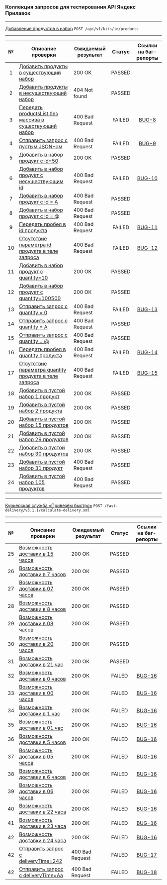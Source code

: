 ### Коллекция запросов для тестирования API Яндекс Прилавок

---

[Добавление продуктов в набор](https://www.postman.com/forweb/workspace/lavka/collection/34470293-43a0352a-462a-446f-ad79-50a57974f293) `POST /api/v1/kits/id/products`

---

| №   | Описание проверки                                                                                                                                              | Ожидаемый результат | Статус | Ссылки на баг-репорты                                     |
|:---:|----------------------------------------------------------------------------------------------------------------------------------------------------------------|---------------------|:------:|:---------------------------------------------------------:|
| 1   | [Добавить продукты в существующий набор](https://www.postman.com/forweb/workspace/lavka/request/34470293-fe784084-0c06-414a-b4be-b25ca66d6696)                 | 200 ОК              | PASSED |                                                           |
| 2   | [Добавить продукты в несуществующий набор](https://www.postman.com/forweb/workspace/lavka/request/34470293-44a855d7-4b88-48a2-9cf5-b409f533ea35)               | 404 Not found       | PASSED |                                                           |
| 3   | [Передать productsList без массива в существующий набор](https://www.postman.com/forweb/workspace/lavka/request/34470293-2223f468-2c0a-4bce-8f34-e15160df49bb) | 400 Bad Request     | FAILED | [BUG-8](https://heorhii-ap.youtrack.cloud/issue/BUG-8)    |
| 4   | [Отправить запрос с пустым JSON-ом](https://www.postman.com/forweb/workspace/lavka/request/34470293-4bd8bd7e-e6a1-40fb-be6e-b0abec46f5fa)                      | 400 Bad Request     | FAILED | [BUG-9](https://heorhii-ap.youtrack.cloud/issue/BUG-9)    |
| 5   | [Добавить в набор продукт с id=50](https://www.postman.com/forweb/workspace/lavka/request/34470293-4a4deb60-b4b9-4ecf-bc91-ce85de34135a)                       | 200 ОК              | PASSED |                                                           |
| 6   | [Добавить в набор продукт с несуществующим id](https://www.postman.com/forweb/workspace/lavka/request/34470293-9f287045-d859-4a61-b893-1044c0a635d6)           | 400 Bad Request     | FAILED | [BUG-10](https://heorhii-ap.youtrack.cloud/issue/BUG-10)  |
| 7   | [Добавить в набор продукт с id = A](https://www.postman.com/forweb/workspace/lavka/request/34470293-6aecd383-8f82-4a9b-a427-f73764db65ad)                      | 400 Bad Request     | PASSED |                                                           |
| 8   | [Добавить в набор продукт с id = @](https://www.postman.com/forweb/workspace/lavka/request/34470293-cf63d202-8628-4398-8e25-b56c46cda4b7)                      | 400 Bad Request     | PASSED |                                                           |
| 9   | [Передать пробел в id продукта](https://www.postman.com/forweb/workspace/lavka/request/34470293-21fc245e-a633-4514-b8cc-df30c3127eda)                          | 400 Bad Request     | FAILED | [BUG-11](https://heorhii-ap.youtrack.cloud/issue/BUG-11)  |
| 10  | [Отсутствие параметра id продукта в теле запроса](https://www.postman.com/forweb/workspace/lavka/request/34470293-a66448c5-bf5a-4cad-971a-f1da3208185a)        | 400 Bad Request     | FAILED | [BUG-12](https://heorhii-ap.youtrack.cloud/issue/BUG-12)  |
| 11  | [Добавить в набор продукт с quantity=10](https://www.postman.com/forweb/workspace/lavka/request/34470293-62993dbb-0b49-4e92-8399-3bc38e94acc8)                 | 200 ОК              | PASSED |                                                           |
| 12  | [Добавить в набор продукт с quantity=100500](https://www.postman.com/forweb/workspace/lavka/request/34470293-811c99a8-9688-4708-a10c-4dc1d4a0cb9a)             | 200 ОК              | PASSED |                                                           |
| 13  | [Отправить запрос с quantity = 0](https://www.postman.com/forweb/workspace/lavka/request/34470293-6d624997-915c-4502-94f3-5c5f6b39881b)                        | 400 Bad Request     | FAILED | [BUG-13](https://heorhii-ap.youtrack.cloud/issue/BUG-13)  |
| 14  | [Отправить запрос с quantity = A](https://www.postman.com/forweb/workspace/lavka/request/34470293-d77ed467-de40-49d1-9d9c-393e7a3bf6b7)                        | 400 Bad Request     | PASSED |                                                           |
| 15  | [Отправить запрос с quantity = @](https://www.postman.com/forweb/workspace/lavka/request/34470293-0ba6583e-cee2-404f-8b8b-668a98a48916)                        | 400 Bad Request     | PASSED |                                                           |
| 16  | [Передать пробел в quantity продукта](https://www.postman.com/forweb/workspace/lavka/request/34470293-404cbebf-444c-45f6-9822-6f9a6d1f4bbb)                    | 400 Bad Request     | FAILED | [BUG-14](https://heorhii-ap.youtrack.cloud/issue/BUG-14)  |
| 17  | [Отсутствие параметра quantity продукта в теле запроса](https://www.postman.com/forweb/workspace/lavka/request/34470293-c4a8bf67-2070-4190-8247-ab3dc05c92b6)  | 400 Bad Request     | FAILED | [BUG-15](https://heorhii-ap.youtrack.cloud/issue/BUG-15)  |
| 18  | [Добавить в пустой набор 1 продукт](https://www.postman.com/forweb/workspace/lavka/request/34470293-e85e38ec-230a-4482-8a67-0a8c171b19ac)                      | 200 ОК              | PASSED |                                                           |
| 19  | [Добавить в пустой набор 2 продукта](https://www.postman.com/forweb/workspace/lavka/request/34470293-8be17f0d-3b1a-4220-acda-a460247c5585)                     | 200 ОК              | PASSED |                                                           |
| 20  | [Добавить в пустой набор 15 продуктов](https://www.postman.com/forweb/workspace/lavka/request/34470293-497a254c-8187-4940-ab43-745ffbaa8022)                   | 200 ОК              | PASSED |                                                           |
| 21  | [Добавить в пустой набор 29 продуктов](https://www.postman.com/forweb/workspace/lavka/request/34470293-27fcc352-bfdd-404f-927e-4eeba75952d7)                   | 200 ОК              | PASSED |                                                           |
| 22  | [Добавить в пустой набор 30 продуктов](https://www.postman.com/forweb/workspace/lavka/request/34470293-65d6ff1f-ace0-4f18-b09a-926445d3b256)                   | 200 ОК              | PASSED |                                                           |
| 23  | [Добавить в пустой набор 31 продукт](https://www.postman.com/forweb/workspace/lavka/request/34470293-94ea7414-244c-43b6-baa8-d6ca0dee4dc0)                     | 400 Bad Request     | PASSED |                                                           |
| 24  | [Добавить в пустой набор 105 продуктов](https://www.postman.com/forweb/workspace/lavka/request/34470293-d9a6acc5-448b-4957-a3b2-e0328e0715f7)                  | 400 Bad Request     | PASSED |                                                           |

---

[Курьерская служба «Привезём быстро»](https://www.postman.com/forweb/workspace/lavka/collection/34470293-2639eb85-a518-4f07-a05c-d891af007682) `POST /fast-delivery/v3.1.1/calculate-delivery.xml`

---

| №   | Описание проверки                                                                                                                                              | Ожидаемый результат | Статус | Ссылки на баг-репорты                                     |
|:---:|----------------------------------------------------------------------------------------------------------------------------------------------------------------|---------------------|:------:|:---------------------------------------------------------:|
| 25  | [Возможность доставки в 15 часов](https://www.postman.com/forweb/workspace/lavka/request/34470293-237e0fab-9c7c-43b3-b391-ed9a234fba95)                        | 200 ОК              | PASSED |                                                           |
| 26  | [Возможность доставки в 7 часов](https://www.postman.com/forweb/workspace/lavka/request/34470293-8d04cf5e-e57d-4858-8e01-6167c1758b77)                         | 200 ОК              | PASSED |                                                           |
| 27  | [Возможность доставки в 07 часов](https://www.postman.com/forweb/workspace/lavka/request/34470293-6e47f12c-c47b-4674-9aa3-c6b9ace0f20d)                        | 200 ОК              | PASSED |                                                           |
| 28  | [Возможность доставки в 8 часов](https://www.postman.com/forweb/workspace/lavka/request/34470293-74b24edf-9208-4c03-814c-24ffd385bdf4)                         | 200 ОК              | PASSED |                                                           |
| 29  | [Возможность доставки в 08 часов](https://www.postman.com/forweb/workspace/lavka/request/34470293-3447549f-e157-4845-a6f8-d0b35a7b45d2)                        | 200 ОК              | PASSED |                                                           |
| 30  | [Возможность доставки в 20 часов](https://www.postman.com/forweb/workspace/lavka/request/34470293-19dca10c-f40a-4f1e-a3bc-9b234c2a60bf)                        | 200 ОК              | PASSED |                                                           |
| 31  | [Возможность доставки в 21 час](https://www.postman.com/forweb/workspace/lavka/request/34470293-a1c29b29-7b34-4501-b302-ab90b62ee434)                          | 200 ОК              | PASSED |                                                           |
| 32  | [Возможность доставки в 0 часов](https://www.postman.com/forweb/workspace/lavka/request/34470293-d1b17e8e-5263-4871-a674-430cb7b21038)                         | 200 ОК              | FAILED | [BUG-16](https://heorhii-ap.youtrack.cloud/issue/BUG-16)  |
| 33  | [Возможность доставки в 00 часов](https://www.postman.com/forweb/workspace/lavka/request/34470293-a0a26588-113f-441d-af6e-ff2b3dfd0a5e)                        | 200 ОК              | FAILED | [BUG-16](https://heorhii-ap.youtrack.cloud/issue/BUG-16)  |
| 34  | [Возможность доставки в 1 час](https://www.postman.com/forweb/workspace/lavka/request/34470293-a052d679-aac1-4f92-801b-bfc385e2ada8)                           | 200 ОК              | FAILED | [BUG-16](https://heorhii-ap.youtrack.cloud/issue/BUG-16)  |
| 35  | [Возможность доставки в 01 час](https://www.postman.com/forweb/workspace/lavka/request/34470293-ff4e546b-4494-40e2-90c1-868fbc459bde)                          | 200 ОК              | FAILED | [BUG-16](https://heorhii-ap.youtrack.cloud/issue/BUG-16)  |
| 36  | [Возможность доставки в 5 часов](https://www.postman.com/forweb/workspace/lavka/request/34470293-75caf522-cfca-45d1-b327-9b5596a6af2e)                         | 200 ОК              | FAILED | [BUG-16](https://heorhii-ap.youtrack.cloud/issue/BUG-16)  |
| 37  | [Возможность доставки в 05 часов](https://www.postman.com/forweb/workspace/lavka/request/34470293-b4c2580c-b33c-42bd-b8cc-6e922eafd15d)                        | 200 ОК              | FAILED | [BUG-16](https://heorhii-ap.youtrack.cloud/issue/BUG-16)  |
| 38  | [Возможность доставки в 6 часов](https://www.postman.com/forweb/workspace/lavka/request/34470293-ab014d3c-3f6d-4a8f-a9f4-2d2f3230898d)                         | 200 ОК              | FAILED | [BUG-16](https://heorhii-ap.youtrack.cloud/issue/BUG-16)  |
| 39  | [Возможность доставки в 06 часов](https://www.postman.com/forweb/workspace/lavka/request/34470293-b12ee82b-9363-4289-add1-a3595418cb3f)                        | 200 ОК              | FAILED | [BUG-16](https://heorhii-ap.youtrack.cloud/issue/BUG-16)  |
| 40  | [Возможность доставки в 22 часа](https://www.postman.com/forweb/workspace/lavka/request/34470293-e6dd7f99-f290-461a-b5b5-cd3cd059ae27)                         | 200 ОК              | FAILED | [BUG-16](https://heorhii-ap.youtrack.cloud/issue/BUG-16)  |
| 41  | [Возможность доставки в 23 часа](https://www.postman.com/forweb/workspace/lavka/request/34470293-7beba713-c4c3-4827-adf7-f06cde095c29)                         | 200 ОК              | FAILED | [BUG-16](https://heorhii-ap.youtrack.cloud/issue/BUG-16)  |
| 42  | [Возможность доставки в 24 часа](https://www.postman.com/forweb/workspace/lavka/request/34470293-301c53e0-f796-484b-a459-5ac9dcb0423d)                         | 200 ОК              | FAILED | [BUG-16](https://heorhii-ap.youtrack.cloud/issue/BUG-16)  |
| 42  | [Отправить запрос с deliveryTime=242](https://www.postman.com/forweb/workspace/lavka/request/34470293-21dd1b2b-122b-43e3-b11f-2b4c13176833)                    | 400 Bad Request     | FAILED | [BUG-17](https://heorhii-ap.youtrack.cloud/issue/BUG-17)  |
| 42  | [Отправить запрос с deliveryTime=Aa](https://www.postman.com/forweb/workspace/lavka/request/34470293-f5780c4f-dd50-4bc2-a9a6-29fa7b53f1fa)                     | 400 Bad Request     | FAILED | [BUG-18](https://heorhii-ap.youtrack.cloud/issue/BUG-18)  |






